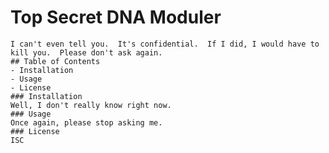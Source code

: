 # Top Secret DNA Moduler
    I can't even tell you.  It's confidential.  If I did, I would have to kill you.  Please don't ask again.
    ## Table of Contents
    - Installation
    - Usage
    - License
    ### Installation
    Well, I don't really know right now.
    ### Usage
    Once again, please stop asking me.
    ### License
    ISC
  
